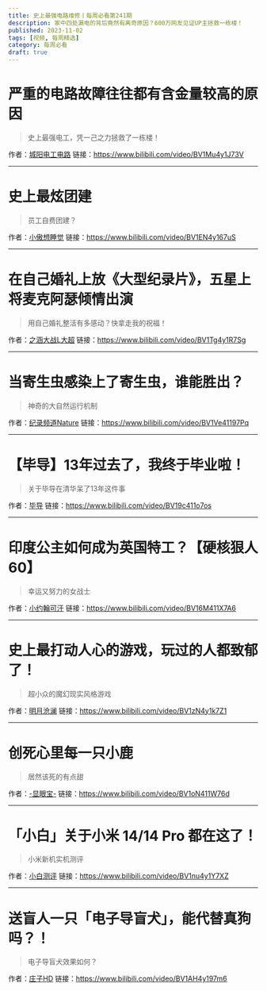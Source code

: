 ```yaml
---
title: 史上最强电路维修丨每周必看第241期
description: 家中四处漏电的背后竟然有离奇原因？600万网友见证UP主拯救一栋楼！
published: 2023-11-02
tags: [视频, 每周精选]
category: 每周必看
draft: true
---
```


# 严重的电路故障往往都有含金量较高的原因
> 史上最强电工，凭一己之力拯救了一栋楼！

作者：[城阳电工电路](https://space.bilibili.com/1985127693)
链接：https://www.bilibili.com/video/BV1Mu4y1J73V

---

# 史上最炫团建
> 员工自费团建？

作者：[小傲想睡觉](https://space.bilibili.com/446430908)
链接：https://www.bilibili.com/video/BV1EN4y167uS

---

# 在自己婚礼上放《大型纪录片》，五星上将麦克阿瑟倾情出演
> 用自己婚礼整活有多感动？快拿走我的祝福！

作者：[之涵大战L大超](https://space.bilibili.com/676251275)
链接：https://www.bilibili.com/video/BV1Tg4y1R7Sg

---

# 当寄生虫感染上了寄生虫，谁能胜出？
> 神奇的大自然运行机制

作者：[纪录频道Nature](https://space.bilibili.com/3493111665789758)
链接：https://www.bilibili.com/video/BV1Ve41197Pq

---

# 【毕导】13年过去了，我终于毕业啦！
> 关于毕导在清华呆了13年这件事

作者：[毕导](https://space.bilibili.com/254463269)
链接：https://www.bilibili.com/video/BV19c411o7os

---

# 印度公主如何成为英国特工？【硬核狠人60】
> 幸运又努力的女战士

作者：[小约翰可汗](https://space.bilibili.com/23947287)
链接：https://www.bilibili.com/video/BV16M411X7A6

---

# 史上最打动人心的游戏，玩过的人都致郁了！
> 超小众的魔幻现实风格游戏

作者：[明月沧澜](https://space.bilibili.com/36789537)
链接：https://www.bilibili.com/video/BV1zN4y1k7Z1

---

# 创死心里每一只小鹿
> 居然该死的有点甜

作者：[-显眼宝-](https://space.bilibili.com/34009507)
链接：https://www.bilibili.com/video/BV1oN411W76d

---

# 「小白」关于小米 14/14 Pro 都在这了！
> 小米新机实机测评

作者：[小白测评](https://space.bilibili.com/8969156)
链接：https://www.bilibili.com/video/BV1nu4y1Y7XZ

---

# 送盲人一只「电子导盲犬」，能代替真狗吗？！
> 电子导盲犬效果如何？

作者：[庄子HD](https://space.bilibili.com/361556391)
链接：https://www.bilibili.com/video/BV1AH4y197m6

